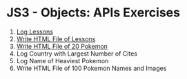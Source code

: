 # JS3 - Objects: APIs Exercises

1. [Log Lessons](log-lessons/README.md)
2. [Write HTML File of Lessons](write-html-file-of-lessons/README.md)
3. [Write HTML File of 20 Pokemon](write-html-file-of-20-pokemon/README.md)
4. Log Country with Largest Number of Cites
5. Log Name of Heaviest Pokemon
6. Write HTML File of 100 Pokemon Names and Images
